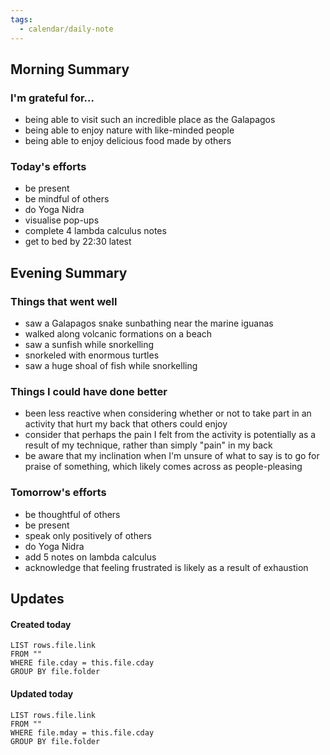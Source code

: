 ```yaml
---
tags:
  - calendar/daily-note
---
```


## Morning Summary

### I'm grateful for...

- being able to visit such an incredible place as the Galapagos
- being able to enjoy nature with like-minded people
- being able to enjoy delicious food made by others

### Today's efforts

- be present
- be mindful of others
- do Yoga Nidra
- visualise pop-ups
- complete 4 lambda calculus notes
- get to bed by 22:30 latest

## Evening Summary

### Things that went well

- saw a Galapagos snake sunbathing near the marine iguanas
- walked along volcanic formations on a beach
- saw a sunfish while snorkelling
- snorkeled with enormous turtles
- saw a huge shoal of fish while snorkelling

### Things I could have done better

- been less reactive when considering whether or not to take part in an activity that hurt my back that others could enjoy
- consider that perhaps the pain I felt from the activity is potentially as a result of my technique, rather than simply "pain" in my back
- be aware that my inclination when I'm unsure of what to say is to go for praise of something, which likely comes across as people-pleasing

### Tomorrow's efforts

- be thoughtful of others
- be present
- speak only positively of others
- do Yoga Nidra
- add 5 notes on lambda calculus
- acknowledge that feeling frustrated is likely as a result of exhaustion

## Updates

#### Created today

```dataview
LIST rows.file.link
FROM ""
WHERE file.cday = this.file.cday
GROUP BY file.folder
```

#### Updated today

```dataview
LIST rows.file.link
FROM ""
WHERE file.mday = this.file.cday
GROUP BY file.folder
```
